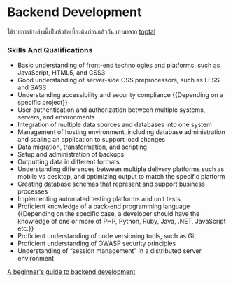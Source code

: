 # Backend Development

ใช้รายการข้างล่างนี้เป็นห้วข้อเบื้องต้นก่อนแล้วกัน เอามาจาก [toptal](https://www.toptal.com/back-end/job-description)

### Skills And Qualifications
- Basic understanding of front-end technologies and platforms, such as JavaScript, HTML5, and CSS3
- Good understanding of server-side CSS preprocessors, such as LESS and SASS
- Understanding accessibility and security compliance {{Depending on a specific project}}
- User authentication and authorization between multiple systems, servers, and environments
- Integration of multiple data sources and databases into one system
- Management of hosting environment, including database administration and scaling an application to support load changes
- Data migration, transformation, and scripting
- Setup and administration of backups
- Outputting data in different formats
- Understanding differences between multiple delivery platforms such as mobile vs desktop, and optimizing output to match the specific platform
- Creating database schemas that represent and support business processes
- Implementing automated testing platforms and unit tests
- Proficient knowledge of a back-end programming language {{Depending on the specific case, a developer should have the knowledge of one or more of PHP, Python, Ruby, Java, .NET, JavaScript etc.}}
- Proficient understanding of code versioning tools, such as Git
- Proficient understanding of OWASP security principles
- Understanding of “session management” in a distributed server environment

[A beginner's guide to backend development](https://www.upwork.com/hiring/development/a-beginners-guide-to-back-end-development/)